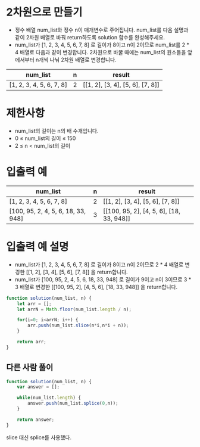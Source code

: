 # 2차원으로 만들기
- 정수 배열 num_list와 정수 n이 매개변수로 주어집니다. num_list를 다음 설명과 같이 2차원 배열로 바꿔 return하도록 solution 함수를 완성해주세요.
- num_list가 [1, 2, 3, 4, 5, 6, 7, 8] 로 길이가 8이고 n이 2이므로 num_list를 2 * 4 배열로 다음과 같이 변경합니다. 2차원으로 바꿀 때에는 num_list의 원소들을 앞에서부터 n개씩 나눠 2차원 배열로 변경합니다.

| num_list | n | result |
| -------- | - |------ |
| [1, 2, 3, 4, 5, 6, 7, 8] | 2 | [[1, 2], [3, 4], [5, 6], [7, 8]] |


# 제한사항
- num_list의 길이는 n의 배 수개입니다.
- 0 ≤ num_list의 길이 ≤ 150
- 2 ≤ n < num_list의 길이

# 입출력 예
| num_list | n | result |
| -------- | - |------ |
| [1, 2, 3, 4, 5, 6, 7, 8] | 2 | [[1, 2], [3, 4], [5, 6], [7, 8]] |
| [100, 95, 2, 4, 5, 6, 18, 33, 948] | 3 | [[100, 95, 2], [4, 5, 6], [18, 33, 948]] |

# 입출력 예 설명
- num_list가 [1, 2, 3, 4, 5, 6, 7, 8] 로 길이가 8이고 n이 2이므로 2 * 4 배열로 변경한 [[1, 2], [3, 4], [5, 6], [7, 8]] 을 return합니다.
- num_list가 [100, 95, 2, 4, 5, 6, 18, 33, 948] 로 길이가 9이고 n이 3이므로 3 * 3 배열로 변경한 [[100, 95, 2], [4, 5, 6], [18, 33, 948]] 을 return합니다.


```javascript
function solution(num_list, n) {
    let arr = [];
    let arrN = Math.floor(num_list.length / n);

    for(i=0; i<arrN; i++) {
        arr.push(num_list.slice(n*i,n*i + n));
    } 

    return arr;
}
```

## 다른 사람 풀이
```javascript
function solution(num_list, n) {
    var answer = [];

    while(num_list.length) {
        answer.push(num_list.splice(0,n));
    }

    return answer;
}
```
slice 대신 splice를 사용했다.
